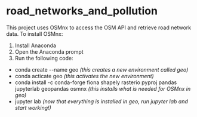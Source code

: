 # road_networks_and_pollution

This project uses OSMnx to access the OSM API and retrieve road network data. To install OSMnx:
1. Install Anaconda
2. Open the Anaconda prompt
3. Run the following code:
  * conda create --name geo *(this creates a new environment called geo)*
  * conda acticate geo *(this activates the new environment)*
  * conda install -c conda-forge fiona shapely rasterio pyproj pandas jupyterlab geopandas osmnx *(this installs what is needed for OSMnx in geo)*
  * jupyter lab *(now that everything is installed in geo, run jupyter lab and start working!)*

